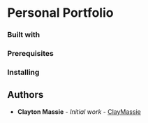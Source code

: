 # Personal Portfolio


### Built with

### Prerequisites


### Installing


## Authors

* **Clayton Massie** - *Initial work* - [ClayMassie ](https://github.com/clmassie1)
